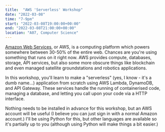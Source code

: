 ```yaml
---
title:  "AWS 'Serverless' Workshop"
date: "2022-03-08"
time: "7-9pm"
start: "2022-03-08T19:00:00+00:00"
end: "2022-03-08T21:00:00+00:00"
location: "A07, Computer Science"
---
```


[Amazon Web Services](https://aws.amazon.com), or AWS, is a computing platform which powers somewhere between 30-50% of
the entire web. Chances are you're using something that runs on it right now. AWS provides
compute, databases, storage, API services, but also some more obscure things like blockchain
and even managed satellite groundstations and robotics applications.

In this workshop, you'll learn to make a "serverless" (yes, I know - it's a dumb name...) application from scratch using AWS Lambda, DynamoDB, and API Gateway.
These services handle the running of containerised code, managing a database, and letting you call upon your code via
a HTTP interface.

Nothing needs to be installed in advance for this workshop, but an AWS account will be useful (I believe you can just
sign in with a normal Amazon account.) I'll be using Python for this, but other languages are available so it's partially up
to you (although using Python will make things a bit easier.)
